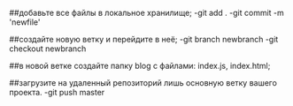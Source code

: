 ##добавьте все файлы в локальное хранилище;
-git add .
-git commit -m 'newfile'

##создайте новую ветку и перейдите в неё;
-git branch newbranch
-git checkout newbranch

##в новой ветке создайте папку blog с файлами: index.js, index.html;

##загрузите на удаленный репозиторий лишь основную ветку вашего проекта.
-git push master
